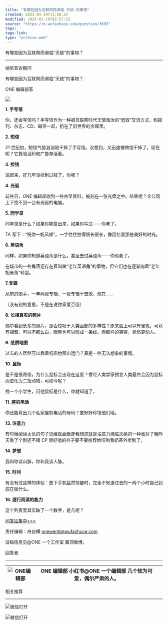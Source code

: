 ```yaml
---
title: "有哪些因为互联网而濒临-灭绝-的事物"
created: 2023-01-19T11:58:33
modified: 2025-01-19T02:57:25
source: "https://m.wufazhuce.com/question/3693"
tags:
tags-link:
type: "archive-web"
---
```


有哪些因为互联网而濒临“灭绝”的事物？

---

纳尼亚衣橱问

有哪些因为互联网而濒临“灭绝”的事物？

ONE 编辑部答

![](http://image.wufazhuce.com/FuMHI4fC0c5gLu-jDUMENo-qbIfT)

**1\. 手写信**

你，还会写信吗？手写信作为一种被互联网时代无情淘汰的“低效”交流方式，和报刊、杂志、CD、磁带一起，扔在了旧世界的余晖里。

**2\. 短信**

21 世纪初，短信气势汹汹地干掉了手写信。没想到，又迅速被微信干掉了。现在呢？它靠验证码和广告存活着。

**3\. 捡钱**

说起来，好几年没捡到过钱了。你呢？

**4\. 光驱**

前些日，ONE 编辑部收到一些古早资料，被刻在一张光盘之中。结果呢？全公司上下找不到一台有光驱的电脑。

**5\. 同学录**

同学录是什么？如果你能答出来，如果你写过——你老了。

TA 写下：“祝你一帆风顺”。一字往往拉得很长很长，像回忆里那些美好的时光。

**6\. 英语角**

同样，如果你知道英语角是什么，甚至去过英语角——你也老了。

在城市的一些角落还存在着叫做“老年英语角”的事物，但它们也在逐渐向着“老年相亲角”转型。

**7.专辑**

从前的歌手，一年两张专辑，一张专辑十首歌，现在……

（没有别的意思，不是在说你家爱豆哦）

**8\. 长相真实的照片**

偶尔看到长辈的照片，是否惊叹于人类面部的多样性？原来脸上可以有雀斑，可以有褶皱，可以不那么白，眼睛也可以眯成一条线。而那样的笑容，竟然更动人。

**9\. 纸质地图**

过去的人居然可以靠着纸质地图出远门？真是一件无法想象的事情。

**10\. 鼠标**

是不是很奇怪，为什么鼠标会出现在这里？曾经人类学家预言人类最终会因为鼠标而进化为二指动物，可如今呢？

找一个小学生，问他鼠标是什么，你就知道了。

**11\. 座机电话**

你还能背出几个私家座机电话的号码？要好好珍惜他们哦。

**13\. 注意力**

有时候阅读太长的句子思维就会飘走我想这就是注意力濒临灭绝的一种表对了我昨天看了个剧还不错 CP 很好嗑的样子要不要推荐给哎哟我奶茶外卖到了。

**14\. 梦想**

我和你谈山脉，你和我谈人脉。

**15\. 时间**

有没有过这样的体验：放下手机猛然惊醒时，完全不知道过去的一两个小时自己到底在做什么。

**16\. 逐行阅读的能力**

这个列表里其实缺了一个数字，是几呢？

[问答征集中>>>](https://jinshuju.net/f/H4SS9U)

责任编辑：舟自横 onewenti@wufazhuce.com

征稿信息见@ONE 一个工作室 置顶微博。

回答者

---

| ![ONE编辑部](http://image.wufazhuce.com/FvSMJiVyijX8G4BFHwhvDprO5yvW) | ONE 编辑部  小红书@ONE 一个编辑部  几个较为可爱，偶尔严肃的人。 |  |
| --- | --- | --- |

相关推荐

---

![微信打开](http://image.wufazhuce.com/share_to_weixin_top.png)

![微信打开](http://image.wufazhuce.com/notice_share.png)
